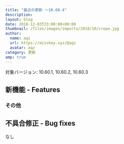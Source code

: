```yaml
---
title: "最近の更新 ～10.60.4"
description: 
layout: blog
date: 2018-12-03T23:00:00+09:00
thumbnail: /files/images/imports/2018/10/crepe.jpg
author:
  name: aqz
  url: https://misskey.xyz/@aqz
  avatar: aqz
category: 更新
amp: true
---
```

対象バージョン: 10.60.1, 10.60.2, 10.60.3

## 新機能 - Features

### その他

## 不具合修正 - Bug fixes
なし